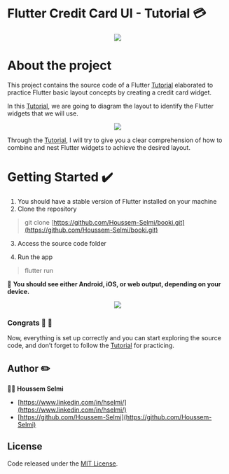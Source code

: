 ﻿
# Flutter Credit Card UI - Tutorial 💳

<p align="center">
  <img src="https://doc-0k-14-docs.googleusercontent.com/docs/securesc/67bq8coq3813e3frgolj11g8qh5g74n7/uforaoomjbfav09m826ec58q7t2gf36t/1588436925000/06679227201420289065/06679227201420289065/1vZrJ19R1VsMceIJZ0hbY4cDV7Zmc5sYb?e=view&authuser=0">
</p>



# About the project 
This project contains the source code of a Flutter [Tutorial](https://medium.com/@selmi.hussem/practice-flutter-layout-concepts-by-creating-a-credit-card-widget-tutorial-1fbc8a9e36e) elaborated to practice Flutter basic layout concepts by creating a credit card widget.

In this [Tutorial](https://medium.com/@selmi.hussem/practice-flutter-layout-concepts-by-creating-a-credit-card-widget-tutorial-1fbc8a9e36e), we are going to diagram the layout to identify the Flutter widgets that we will use.

<p align="center">
  <img src="https://doc-0g-14-docs.googleusercontent.com/docs/securesc/67bq8coq3813e3frgolj11g8qh5g74n7/3l4k0ol8fvjeortalafjgtjtigrbkuls/1588434450000/06679227201420289065/06679227201420289065/1VD8oYUoN2kOWqhXE3JvagJDnXfhGaYPl?e=download&authuser=0&nonce=g40f127qsk08g&user=06679227201420289065&hash=5m7n9g9guo96de7bjs6akorhttclgsgp">
</p>

Through the [Tutorial](https://medium.com/@selmi.hussem/practice-flutter-layout-concepts-by-creating-a-credit-card-widget-tutorial-1fbc8a9e36e), I will try to give you a clear comprehension of how to combine and nest Flutter widgets to achieve the desired layout.







# Getting Started ✔️

1. You should have a stable version of Flutter installed on your machine
2. Clone the repository 
	

>   git clone  [https://github.com/Houssem-Selmi/booki.git](https://github.com/Houssem-Selmi/booki.git)

3. Access the source code folder 



4. Run the app
> flutter run

📱 **You should see either Android, iOS, or web output, depending on your device.** 

<p align="center">
  <img src="https://doc-04-14-docs.googleusercontent.com/docs/securesc/67bq8coq3813e3frgolj11g8qh5g74n7/arbv5nqf361ce7oo38b4amise732be0u/1588434900000/06679227201420289065/06679227201420289065/1tA6nGHPer5WwhXJCwALbAiDpA8CMPiMB?e=download&authuser=0">
</p>

 
 ### Congrats 👏 🎉 
Now, everything is set up correctly and you can start exploring the source code, and don’t forget to follow the [Tutorial](https://medium.com/@selmi.hussem/practice-flutter-layout-concepts-by-creating-a-credit-card-widget-tutorial-1fbc8a9e36e) for practicing. 


## Author  :pencil2:

👨‍💻 **Houssem Selmi** 
* [https://www.linkedin.com/in/hselmi/](https://www.linkedin.com/in/hselmi/)
* [https://github.com/Houssem-Selmi](https://github.com/Houssem-Selmi)




## License

Code released under the  [ MIT License](https://github.com/Houssem-Selmi/booki/blob/master/LICENSE.txt).
